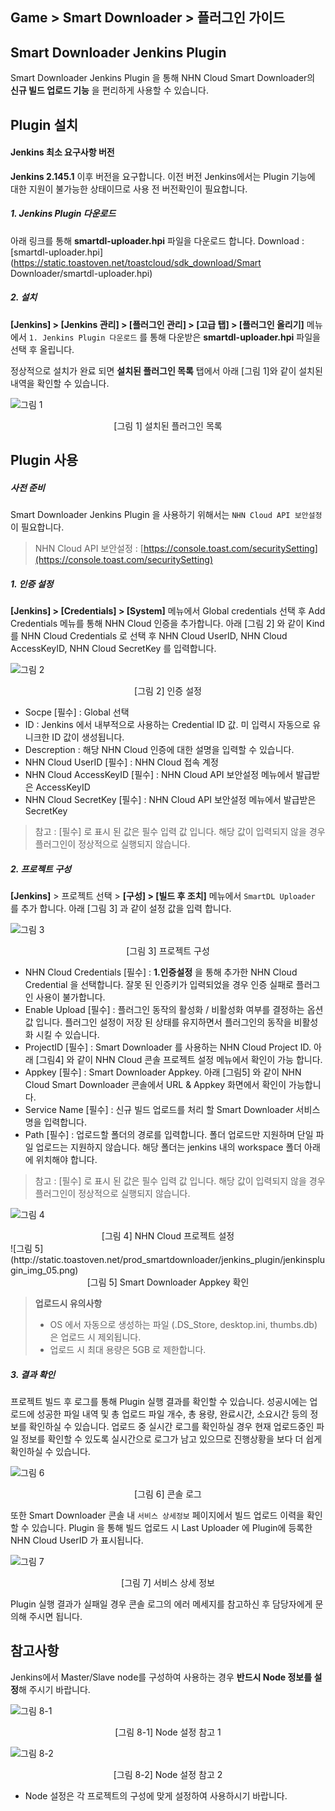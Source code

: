 ## Game > Smart Downloader > 플러그인 가이드

## Smart Downloader Jenkins Plugin
Smart Downloader Jenkins Plugin 을 통해 NHN Cloud Smart Downloader의 **신규 빌드 업로드 기능** 을 편리하게 사용할 수 있습니다.

## Plugin 설치

#### Jenkins 최소 요구사항 버전

**Jenkins 2.145.1** 이후 버전을 요구합니다. 이전 버전 Jenkins에서는 Plugin 기능에 대한 지원이 불가능한 상태이므로 사용 전 버전확인이 필요합니다.

##### 1. Jenkins Plugin 다운로드
아래 링크를 통해 **smartdl-uploader.hpi** 파일을 다운로드 합니다.
Download : [smartdl-uploader.hpi](https://static.toastoven.net/toastcloud/sdk_download/Smart Downloader/smartdl-uploader.hpi)

##### 2. 설치
**[Jenkins] > [Jenkins 관리] > [플러그인 관리] > [고급 탭] > [플러그인 올리기]** 메뉴에서 `1. Jenkins Plugin 다운로드` 를 통해 다운받은 **smartdl-uploader.hpi** 파일을 선택 후 올립니다.

정상적으로 설치가 완료 되면 **설치된 플러그인 목록** 탭에서 아래 [그림 1]와 같이 설치된 내역을 확인할 수 있습니다.

![그림 1](http://static.toastoven.net/prod_smartdownloader/jenkins_plugin/jenkinsplugin_img_01.png)
<center>[그림 1] 설치된 플러그인 목록</center>

## Plugin 사용

##### 사전 준비
Smart Downloader Jenkins Plugin 을 사용하기 위해서는 `NHN Cloud API 보안설정` 이 필요합니다.
> NHN Cloud API 보안설정 : [https://console.toast.com/securitySetting](https://console.toast.com/securitySetting)


##### 1. 인증 설정

**[Jenkins] > [Credentials] > [System]** 메뉴에서 Global credentials 선택 후 Add Credentials 메뉴를 통해 NHN Cloud 인증을 추가합니다.
아래 [그림 2] 와 같이 Kind 를 NHN Cloud Credentials 로 선택 후 NHN Cloud UserID, NHN Cloud AccessKeyID, NHN Cloud SecretKey 를 입력합니다.

![그림 2](http://static.toastoven.net/prod_smartdownloader/jenkins_plugin/jenkinsplugin_img_02.png)
<center>[그림 2] 인증 설정</center>

* Socpe [필수] : Global 선택
* ID : Jenkins 에서 내부적으로 사용하는 Credential ID 값. 미 입력시 자동으로 유니크한 ID 값이 생성됩니다.
* Descreption : 해당 NHN Cloud 인증에 대한 설명을 입력할 수 있습니다.
* NHN Cloud UserID [필수] : NHN Cloud 접속 계정
* NHN Cloud AccessKeyID [필수] :  NHN Cloud API 보안설정 메뉴에서 발급받은 AccessKeyID
* NHN Cloud SecretKey [필수] : NHN Cloud API 보안설정 메뉴에서 발급받은 SecretKey

> 참고 : [필수] 로 표시 된 값은 필수 입력 값 입니다. 해당 값이 입력되지 않을 경우 플러그인이 정상적으로 실행되지 않습니다.


##### 2. 프로젝트 구성
**[Jenkins]** > 프로젝트 선택 > **[구성] > [빌드 후 조치]** 메뉴에서 `SmartDL Uploader` 를 추가 합니다.
아래 [그림 3] 과 같이 설정 값을 입력 합니다.

![그림 3](http://static.toastoven.net/prod_smartdownloader/jenkins_plugin/jenkinsplugin_img_03.png)
<center>[그림 3] 프로젝트 구성</center>

* NHN Cloud Credentials [필수] : <b>1.인증설정</b> 을 통해 추가한 NHN Cloud Credential 을 선택합니다. 잘못 된 인증키가 입력되었을 경우 인증 실패로 플러그인 사용이 불가합니다.
* Enable Upload [필수] : 플러그인 동작의 활성화 / 비활성화 여부를 결정하는 옵션 값 입니다. 플러그인 설정이 저장 된 상태를 유지하면서 플러그인의 동작을 비활성화 시킬 수 있습니다.
* ProjectID [필수] : Smart Downloader 를 사용하는 NHN Cloud Project ID. 아래 [그림4] 와 같이 NHN Cloud 콘솔 프로젝트 설정 메뉴에서 확인이 가능 합니다.
* Appkey [필수] : Smart Downloader Appkey. 아래 [그림5] 와 같이  NHN Cloud Smart Downloader 콘솔에서 URL & Appkey 화면에서 확인이 가능합니다.
* Service Name [필수] : 신규 빌드 업로드를 처리 할 Smart Downloader 서비스 명을 입력합니다.
* Path [필수]  : 업로드할 폴더의 경로를 입력합니다. 폴더 업로드만 지원하며 단일 파일 업로드는 지원하지 않습니다. 해당 폴더는 jenkins 내의 workspace 폴더 아래에 위치해야 합니다.

> 참고 : [필수] 로 표시 된 값은 필수 입력 값 입니다. 해당 값이 입력되지 않을 경우 플러그인이 정상적으로 실행되지 않습니다.


![그림 4](http://static.toastoven.net/prod_smartdownloader/jenkins_plugin/jenkinsplugin_img_04.png)
<center>[그림 4] NHN Cloud 프로젝트 설정</center>
![그림 5](http://static.toastoven.net/prod_smartdownloader/jenkins_plugin/jenkinsplugin_img_05.png)
<center>[그림 5] Smart Downloader Appkey 확인</center>

> **업로드시 유의사항**
> - OS 에서 자동으로 생성하는 파일 (.DS_Store, desktop.ini, thumbs.db) 은 업로드 시 제외됩니다. 
> - 업로드 시 최대 용량은 5GB 로 제한합니다.



##### 3. 결과 확인
프로젝트 빌드 후 로그를 통해 Plugin 실행 결과를 확인할 수 있습니다.
성공시에는 업로드에 성공한 파일 내역 및 총 업로드 파일 개수, 총 용량, 완료시간, 소요시간 등의 정보를 확인하실 수 있습니다.
업로드 중 실시간 로그를 확인하실 경우 현재 업로드중인 파일 정보를 확인할 수 있도록 실시간으로 로그가 남고 있으므로 진행상황을 보다 더 쉽게 확인하실 수 있습니다.

![그림 6](http://static.toastoven.net/prod_smartdownloader/jenkins_plugin/jenkinsplugin_img_06_v2.png)
<center>[그림 6] 콘솔 로그</center>

또한 Smart Downloader 콘솔 내 `서비스 상세정보` 페이지에서 빌드 업로드 이력을 확인할 수 있습니다.
Plugin 을 통해 빌드 업로드 시 Last Uploader 에 Plugin에 등록한 NHN Cloud UserID 가 표시됩니다.

![그림 7](http://static.toastoven.net/prod_smartdownloader/jenkins_plugin/jenkinsplugin_img_07_v2.png)
<center>[그림 7] 서비스 상세 정보</center>

Plugin 실행 결과가 실패일 경우 콘솔 로그의 에러 메세지를 참고하신 후 담당자에게 문의해 주시면 됩니다.

## 참고사항
Jenkins에서 Master/Slave node를 구성하여 사용하는 경우 **반드시 Node 정보를 설정**해 주시기 바랍니다.

![그림 8-1](http://static.toastoven.net/prod_smartdownloader/jenkins_plugin/jenkinsplugin_img_08_1.png)
<center>[그림 8-1] Node 설정 참고 1 </center>

![그림 8-2](http://static.toastoven.net/prod_smartdownloader/jenkins_plugin/jenkinsplugin_img_08_2.png)
<center>[그림 8-2] Node 설정 참고 2 </center>

* Node 설정은 각 프로젝트의 구성에 맞게 설정하여 사용하시기 바랍니다.
